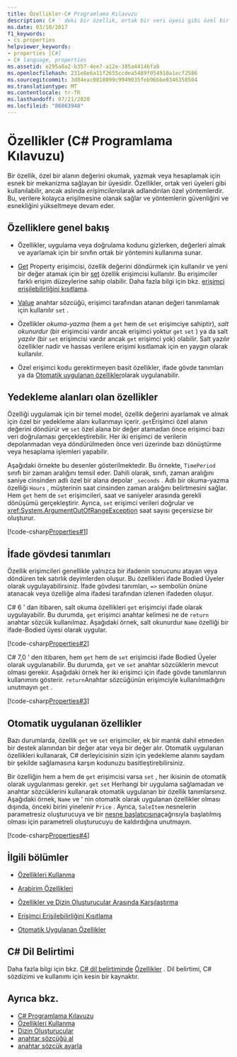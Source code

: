 ```yaml
---
title: Özellikler-C# Programlama Kılavuzu
description: C# ' deki bir özellik, ortak bir veri üyesi gibi özel bir alanın değerini okumak, yazmak veya hesaplamak için erişimci yöntemlerini kullanan bir üyesidir.
ms.date: 03/10/2017
f1_keywords:
- cs.properties
helpviewer_keywords:
- properties [C#]
- C# language, properties
ms.assetid: e295a8a2-b357-4ee7-a12e-385a44146fa8
ms.openlocfilehash: 231e8e6a11f2655ccdea5489f054910a1ecf2586
ms.sourcegitcommit: 3d84eac0818099c9949035feb96bbe0346358504
ms.translationtype: MT
ms.contentlocale: tr-TR
ms.lasthandoff: 07/21/2020
ms.locfileid: "86863948"
---
```

# <a name="properties-c-programming-guide"></a>Özellikler (C# Programlama Kılavuzu)

Bir özellik, özel bir alanın değerini okumak, yazmak veya hesaplamak için esnek bir mekanizma sağlayan bir üyesidir. Özellikler, ortak veri üyeleri gibi kullanılabilir, ancak aslında *erişimciler*olarak adlandırılan özel yöntemlerdir. Bu, verilere kolayca erişilmesine olanak sağlar ve yöntemlerin güvenliğini ve esnekliğini yükseltmeye devam eder.  

## <a name="properties-overview"></a>Özelliklere genel bakış  
  
- Özellikler, uygulama veya doğrulama kodunu gizlerken, değerleri almak ve ayarlamak için bir sınıfın ortak bir yöntemini kullanıma sunar.  
  
- [Get](../../language-reference/keywords/get.md) Property erişimcisi, özellik değerini döndürmek için kullanılır ve yeni bir değer atamak için bir [set](../../language-reference/keywords/set.md) özellik erişimcisi kullanılır. Bu erişimciler farklı erişim düzeylerine sahip olabilir. Daha fazla bilgi için bkz. [erişimci erişilebilirliğini kısıtlama](./restricting-accessor-accessibility.md).  
  
- [Value](../../language-reference/keywords/value.md) anahtar sözcüğü, erişimci tarafından atanan değeri tanımlamak için kullanılır `set` .  
- Özellikler *okuma-yazma* (hem a `get` hem de `set` erişimciye sahiptir), *salt okunurdur* (bir erişimcisi vardır ancak erişimci yoktur `get` `set` ) ya da salt *yazılır* (bir `set` erişimcisi vardır ancak `get` erişimci yok) olabilir. Salt yazılır özellikler nadir ve hassas verilere erişimi kısıtlamak için en yaygın olarak kullanılır.

- Özel erişimci kodu gerektirmeyen basit özellikler, ifade gövde tanımları ya da [Otomatik uygulanan özellikler](./auto-implemented-properties.md)olarak uygulanabilir.

## <a name="properties-with-backing-fields"></a>Yedekleme alanları olan özellikler

Özelliği uygulamak için bir temel model, özellik değerini ayarlamak ve almak için özel bir yedekleme alanı kullanmayı içerir. `get`Erişimci özel alanın değerini döndürür ve `set` özel alana bir değer atamadan önce erişimci bazı veri doğrulaması gerçekleştirebilir. Her iki erişimci de verilerin depolanmadan veya döndürülmeden önce veri üzerinde bazı dönüştürme veya hesaplama işlemleri yapabilir.

Aşağıdaki örnekte bu desenler gösterilmektedir. Bu örnekte, `TimePeriod` sınıfı bir zaman aralığını temsil eder. Dahili olarak, sınıfı, zaman aralığını saniye cinsinden adlı özel bir alana depolar `_seconds` . Adlı bir okuma-yazma özelliği `Hours` , müşterinin saat cinsinden zaman aralığını belirtmesini sağlar. Hem `get` hem de `set` erişimcileri, saat ve saniyeler arasında gerekli dönüşümü gerçekleştirir. Ayrıca, `set` erişimci verileri doğrular ve <xref:System.ArgumentOutOfRangeException> saat sayısı geçersizse bir oluşturur.

 [!code-csharp[Properties#1](../../../../samples/snippets/csharp/programming-guide/classes-and-structs/properties-1.cs)]  
  
## <a name="expression-body-definitions"></a>İfade gövdesi tanımları  

 Özellik erişimcileri genellikle yalnızca bir ifadenin sonucunu atayan veya döndüren tek satırlık deyimlerden oluşur. Bu özellikleri ifade Bodied Üyeler olarak uygulayabilirsiniz. İfade gövdesi tanımları, `=>` sembolün önüne atanacak veya özelliğe alma ifadesi tarafından izlenen ifadeden oluşur.

 C# 6 ' dan itibaren, salt okuma özellikleri `get` erişimciyi ifade olarak uygulayabilir. Bu durumda, `get` erişimci anahtar kelimesi ne de `return` anahtar sözcük kullanılmaz. Aşağıdaki örnek, salt okunurdur `Name` özelliği bir ifade-Bodied üyesi olarak uygular.

 [!code-csharp[Properties#2](../../../../samples/snippets/csharp/programming-guide/classes-and-structs/properties-2.cs)]  

 C# 7,0 ' den itibaren, hem `get` hem de `set` erişimcisi ifade Bodied Üyeler olarak uygulanabilir. Bu durumda, `get` ve `set` anahtar sözcüklerin mevcut olması gerekir. Aşağıdaki örnek her iki erişimci için ifade gövde tanımlarının kullanımını gösterir. `return`Anahtar sözcüğünün erişimciyle kullanılmadığını unutmayın `get` .

  [!code-csharp[Properties#3](../../../../samples/snippets/csharp/programming-guide/classes-and-structs/properties-3.cs)]  

## <a name="auto-implemented-properties"></a>Otomatik uygulanan özellikler

Bazı durumlarda, özellik `get` ve `set` erişimciler, ek bir mantık dahil etmeden bir destek alanından bir değer atar veya bir değer alır. Otomatik uygulanan özellikleri kullanarak, C# derleyicisinin sizin için yedekleme alanını saydam bir şekilde sağlamasına karşın kodunuzu basitleştirebilirsiniz.

Bir özelliğin hem a hem de `get` erişimcisi varsa `set` , her ikisinin de otomatik olarak uygulanması gerekir. `get` `set` Herhangi bir uygulama sağlamadan ve anahtar sözcüklerini kullanarak otomatik uygulanan bir özellik tanımlarsınız. Aşağıdaki örnek, `Name` ve ' nin otomatik olarak uygulanan özellikler olması dışında, önceki birini yinelenir `Price` . Ayrıca, `SaleItem` nesnelerin parametresiz oluşturucuya ve bir [nesne başlatıcısına](object-and-collection-initializers.md)çağrısıyla başlatılmış olması için parametreli oluşturucuyu de kaldırdığına unutmayın.

  [!code-csharp[Properties#4](../../../../samples/snippets/csharp/programming-guide/classes-and-structs/properties-4.cs)]  

## <a name="related-sections"></a>İlgili bölümler  
  
- [Özellikleri Kullanma](./using-properties.md)  
  
- [Arabirim Özellikleri](./interface-properties.md)  
  
- [Özellikler ve Dizin Oluşturucular Arasında Karşılaştırma](../indexers/comparison-between-properties-and-indexers.md)  
  
- [Erişimci Erişilebilirliğini Kısıtlama](./restricting-accessor-accessibility.md)  
  
- [Otomatik Uygulanan Özellikler](./auto-implemented-properties.md)  
  
## <a name="c-language-specification"></a>C# Dil Belirtimi  

Daha fazla bilgi için bkz. [C# dil belirtiminde](/dotnet/csharp/language-reference/language-specification/introduction) [Özellikler](~/_csharplang/spec/classes.md#properties) . Dil belirtimi, C# sözdizimi ve kullanımı için kesin bir kaynaktır.
  
## <a name="see-also"></a>Ayrıca bkz.

- [C# Programlama Kılavuzu](../index.md)
- [Özellikleri Kullanma](./using-properties.md)
- [Dizin Oluşturucular](../indexers/index.md)
- [anahtar sözcüğü al](../../language-reference/keywords/get.md)
- [anahtar sözcük ayarla](../../language-reference/keywords/set.md)
